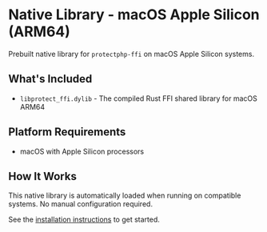 # Native Library - macOS Apple Silicon (ARM64)

Prebuilt native library for `protectphp-ffi` on macOS Apple Silicon systems.

## What's Included

- `libprotect_ffi.dylib` - The compiled Rust FFI shared library for macOS ARM64

## Platform Requirements

- macOS with Apple Silicon processors

## How It Works

This native library is automatically loaded when running on compatible systems. No manual configuration required.

See the [installation instructions](../../README.md#installation) to get started.
